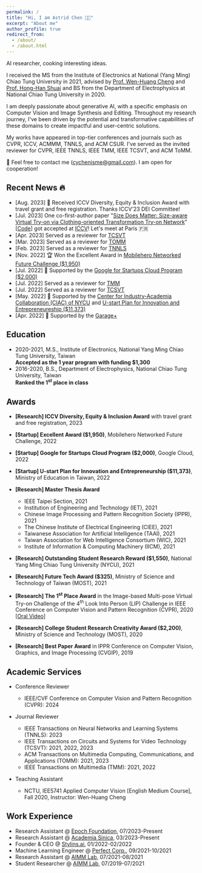 ```yaml
---
permalink: /
title: "Hi, I am Astrid Chen 👋🏻"
excerpt: "About me"
author_profile: true
redirect_from: 
  - /about/
  - /about.html
---
```


AI researcher, cooking interesting ideas. 

I received the MS from the Institute of Electronics at National (Yang Ming) Chiao Tung University in 2021, advised by [Prof. Wen-Huang Cheng](http://aimmlab.nctu.edu.tw/whcheng/index.html) and [Prof. Hong-Han Shuai](https://basiclab.lab.nycu.edu.tw/) and BS from the Department of Electrophysics at National Chiao Tung University in 2020. 

I am deeply passionate about generative AI, with a specific emphasis on Computer Vision and Image Synthesis and Editing. Throughout my research journey, I've been driven by the potential and transformative capabilities of these domains to create impactful and user-centric solutions.

My works have appeared in top-tier conferences and journals such as CVPR, ICCV, ACMMM, TNNLS, and ACM CSUR. I've served as the invited reviewer for CVPR, IEEE TNNLS, IEEE TMM, IEEE TCSVT, and ACM ToMM.

🤗 Feel free to contact me (<cychenisme@gmail.com>). I am open for cooperation!

<!-- A data-driven personal website -->

## Recent News 🔥
- [Aug. 2023] 🙏 Received ICCV Diversity, Equity & Inclusion Award with travel grant and free registration. Thanks ICCV’23 DEI Committee!
- [Jul. 2023] One co-first-author paper "[Size Does Matter: Size-aware Virtual Try-on via Clothing-oriented Transformation Try-on Network](https://openaccess.thecvf.com/content/ICCV2023/papers/Chen_Size_Does_Matter_Size-aware_Virtual_Try-on_via_Clothing-oriented_Transformation_Try-on_ICCV_2023_paper.pdf)" [[Code](https://github.com/cotton6/COTTON-size-does-matter)] got accepted at [ICCV](https://iccv2023.thecvf.com/home)! Let's meet at Paris 🇫🇷
- [Apr. 2023] Served as a reviewer for [TCSVT](https://ieeexplore.ieee.org/xpl/RecentIssue.jsp?punumber=76)
- [Mar. 2023] Served as a reviewer for [TOMM](https://dl.acm.org/journal/tomm)
- [Feb. 2023] Served as a reviewer for [TNNLS](https://ieeexplore.ieee.org/xpl/RecentIssue.jsp?punumber=5962385)
- [Nov. 2022] 🏆 Won the Excellent Award in [Mobilehero Networked Future Challenge ($1,950)](https://mobilehero.com/en/iot)
- [Jul. 2022] 🙏 Supported by the [Google for Startups Cloud Program ($2,000)](https://cloud.google.com/startup)
- [Jul. 2022] Served as a reviewer for [TMM](https://ieeexplore.ieee.org/xpl/RecentIssue.jsp?punumber=6046)
- [Jul. 2022] Served as a reviewer for [TCSVT](https://ieeexplore.ieee.org/xpl/RecentIssue.jsp?punumber=76)
- [May. 2022] 🙏 Supported by the [Center for Industry-Academia Collaboration (CIAC) of NYCU](https://en.flaps.ord.nycu.edu.tw/AboutUs/AboutUs) and [U-start Plan for Innovation and Entrepreneureship ($11,373)](https://ustart.yda.gov.tw)
- [Apr. 2022] 🙏 Supported by the [Garage+](https://garageplus.asia/en/)

<!-- - [Nov. 2021] Served as a reviewer for [TCSVT](https://ieeexplore.ieee.org/xpl/RecentIssue.jsp?punumber=76)
- [Aug. 2021] Served as a reviewer for [TOMM](https://dl.acm.org/journal/tomm)
- [Jul. 2021] Served as a reviewer for [TCSVT](https://ieeexplore.ieee.org/xpl/RecentIssue.jsp?punumber=76)
- [Jul. 2021] Served as a reviewer for [TMM](https://ieeexplore.ieee.org/xpl/RecentIssue.jsp?punumber=6046)
- [May. 2021] Served as a reviewer for [TOMM](https://dl.acm.org/journal/tomm)
- [Mar. 2021] Served as a reviewer for [TMM](https://ieeexplore.ieee.org/xpl/RecentIssue.jsp?punumber=6046)
- [Jan. 2021] Served as a reviewer for [TMM](https://ieeexplore.ieee.org/xpl/RecentIssue.jsp?punumber=6046) -->

## Education
- 2020-2021, M.S., Institute of Electronics, National Yang Ming Chiao Tung University, Taiwan
<br> **Accepted as the 1 year program with funding $1,300**
- 2016-2020, B.S., Department of Electrophysics, National Chiao Tung University, Taiwan 
<br> **Ranked the 1<sup>st</sup> place in class**


## Awards
- **[Research] ICCV Diversity, Equity & Inclusion Award** with travel grant and free registration, 2023

- **[Startup] Excellent Award ($1,950)**, Mobilehero Networked Future Challenge, 2022

- **[Startup] Google for Startups Cloud Program ($2,000)**, Google Cloud, 2022

- **[Startup] U-start Plan for Innovation and Entrepreneurship ($11,373)**, Ministry of Education in Taiwan, 2022

- **[Research] Master Thesis Award**
  -  IEEE Taipei Section, 2021
  -  Institution of Engineering and Technology (IET), 2021
  -  Chinese Image Processing and Pattern Recognition Society (IPPR), 2021
  -  The Chinese Institute of Electrical Engineering (CIEE), 2021
  -  Taiwanese Association for Artificial Intelligence (TAAI), 2021
  -  Taiwan Association for Web Intelligence Consortium (WIC), 2021
  -  Institute of Information & Computing Machinery (IICM), 2021

- **[Research] Outstanding Student Research Reward ($1,550)**, National Yang Ming Chiao Tung University (NYCU), 2021

- **[Research] Future Tech Award ($325)**, Ministry of Science and Technology of Taiwan (MOST), 2021

- **[Research] The 1<sup>st</sup> Place Award** in the Image-based Multi-pose Virtual Try-on Challenge of the 4<sup>th</sup> Look Into Person (LIP) Challenge in IEEE Conference on Computer Vision and Pattern Recognition (CVPR), 2020  [[Oral Video](https://www.youtube.com/watch?v=zloK9g6RvYk)]

- **[Research] College Student Research Creativity Award ($2,200)**, Ministry of Science and Technology (MOST), 2020

- **[Research] Best Paper Award** in IPPR Conference on Computer Vision, Graphics, and Image Processing (CVGIP), 2019

## Academic Services

- Conference Reviewer

  * IEEE/CVF Conference on Computer Vision and Pattern Recognition (CVPR): 2024

- Journal Reviewer

  * IEEE Transactions on Neural Networks and Learning Systems (TNNLS): 2023
  * IEEE Transactions on Circuits and Systems for Video Technology (TCSVT): 2021, 2022, 2023
  * ACM Transactions on Multimedia Computing, Communications, and Applications (TOMM): 2021, 2023
  * IEEE Transactions on Multimedia (TMM): 2021, 2022


- Teaching Assistant

  * NCTU, IEE5741 Applied Computer Vision [English Medium Course], Fall 2020, Instructor: Wen-Huang Cheng

## Work Experience

- Research Assistant @ [Epoch Foundation](https://epoch.org.tw/en/), 07/2023-Present
- Research Assistant @ [Academia Sinica](https://www.sinica.edu.tw/en), 03/2023-Present
- Founder & CEO @ [Stylins.ai](https://stylins.ai/), 01/2022-02/2022
- Machine Learning Engineer @ [Perfect Corp.](https://www.perfectcorp.com/business), 09/2021-10/2021
- Research Assistant @ [AIMM Lab](https://aimm.lab.nycu.edu.tw/), 07/2021-08/2021
- Student Researcher @ [AIMM Lab](https://aimm.lab.nycu.edu.tw/), 07/2019-07/2021
